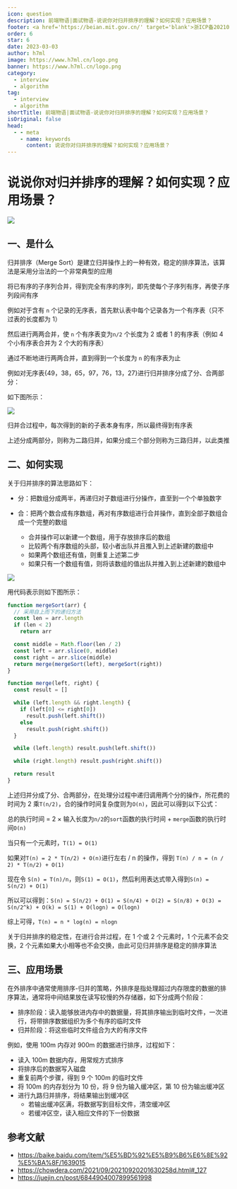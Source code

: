 ```yaml
---
icon: question
description: 前端物语|面试物语-说说你对归并排序的理解？如何实现？应用场景？
footer: <a href='https://beian.mit.gov.cn/' target='blank'>浙ICP备2021037683号-2</a>说说你对归并排序的理解？如何实现？应用场景？
order: 6
star: 6
date: 2023-03-03
author: h7ml
image: https://www.h7ml.cn/logo.png
banner: https://www.h7ml.cn/logo.png
category:
  - interview
  - algorithm
tag:
  - interview
  - algorithm
shortTitle: 前端物语|面试物语-说说你对归并排序的理解？如何实现？应用场景？
isOriginal: false
head:
  - - meta
    - name: keywords
      content: 说说你对归并排序的理解？如何实现？应用场景？
---
```


# 说说你对归并排序的理解？如何实现？应用场景？

![](https://nakoruru.h7ml.cn/httpproxy/static.5ibug.net/vitepress/assets/images/interview/fa1d5720-26ac-11ec-8e64-91fdec0f05a1.png)

## 一、是什么

归并排序（Merge Sort）是建立归并操作上的一种有效，稳定的排序算法，该算法是采用分治法的一个非常典型的应用

将已有序的子序列合并，得到完全有序的序列，即先使每个子序列有序，再使子序列段间有序

例如对于含有 `n` 个记录的无序表，首先默认表中每个记录各为一个有序表（只不过表的长度都为 1）

然后进行两两合并，使 `n` 个有序表变为`n/2` 个长度为 2 或者 1 的有序表（例如 4 个小有序表合并为 2 个大的有序表）

通过不断地进行两两合并，直到得到一个长度为 `n` 的有序表为止

例如对无序表{49，38，65，97，76，13，27}进行归并排序分成了分、合两部分：

如下图所示：

![](https://nakoruru.h7ml.cn/httpproxy/static.5ibug.net/vitepress/assets/images/interview/05f14b60-26ad-11ec-a752-75723a64e8f5.png)

归并合过程中，每次得到的新的子表本身有序，所以最终得到有序表

上述分成两部分，则称为二路归并，如果分成三个部分则称为三路归并，以此类推

## 二、如何实现

关于归并排序的算法思路如下：

- 分：把数组分成两半，再递归对子数组进行分操作，直至到一个个单独数字

- 合：把两个数合成有序数组，再对有序数组进行合并操作，直到全部子数组合成一个完整的数组
  - 合并操作可以新建一个数组，用于存放排序后的数组
  - 比较两个有序数组的头部，较小者出队并且推入到上述新建的数组中
  - 如果两个数组还有值，则重复上述第二步
  - 如果只有一个数组有值，则将该数组的值出队并推入到上述新建的数组中

![](https://www.runoob.com/wp-content/uploads/2019/03/mergeSort.gif)

用代码表示则如下图所示：

```js
function mergeSort(arr) {
  // 采用自上而下的递归方法
  const len = arr.length
  if (len < 2)
    return arr

  const middle = Math.floor(len / 2)
  const left = arr.slice(0, middle)
  const right = arr.slice(middle)
  return merge(mergeSort(left), mergeSort(right))
}

function merge(left, right) {
  const result = []

  while (left.length && right.length) {
    if (left[0] <= right[0])
      result.push(left.shift())
    else
      result.push(right.shift())
  }

  while (left.length) result.push(left.shift())

  while (right.length) result.push(right.shift())

  return result
}
```

上述归并分成了分、合两部分，在处理分过程中递归调用两个分的操作，所花费的时间为 2 乘`T(n/2)`，合的操作时间复杂度则为`O(n)`，因此可以得到以下公式：

总的执行时间 = 2 × 输入长度为`n/2`的`sort`函数的执行时间 + `merge`函数的执行时间`O(n)`

当只有一个元素时，`T(1) = O(1)`

如果对`T(n) = 2 * T(n/2) + O(n)`进行左右 / n 的操作，得到 `T(n) / n = (n / 2) * T(n/2) + O(1)`

现在令 `S(n) = T(n)/n`，则`S(1) = O(1)`，然后利用表达式带入得到`S(n) = S(n/2) + O(1)`

所以可以得到：`S(n) = S(n/2) + O(1) = S(n/4) + O(2) = S(n/8) + O(3) = S(n/2^k) + O(k) = S(1) + O(logn) = O(logn)`

综上可得，`T(n) = n * log(n) = nlogn`

关于归并排序的稳定性，在进行合并过程，在 1 个或 2 个元素时，1 个元素不会交换，2 个元素如果大小相等也不会交换，由此可见归并排序是稳定的排序算法

## 三、应用场景

在外排序中通常使用排序-归并的策略，外排序是指处理超过内存限度的数据的排序算法，通常将中间结果放在读写较慢的外存储器，如下分成两个阶段：

- 排序阶段：读入能够放进内存中的数据量，将其排序输出到临时文件，一次进行，将带排序数据组织为多个有序的临时文件
- 归并阶段：将这些临时文件组合为大的有序文件

例如，使用 100m 内存对 900m 的数据进行排序，过程如下：

- 读入 100m 数据内存，用常规方式排序
- 将排序后的数据写入磁盘
- 重复前两个步骤，得到 9 个 100m 的临时文件
- 将 100m 的内存划分为 10 份，将 9 份为输入缓冲区，第 10 份为输出缓冲区
- 进行九路归并排序，将结果输出到缓冲区
  - 若输出缓冲区满，将数据写到目标文件，清空缓冲区
  - 若缓冲区空，读入相应文件的下一份数据

## 参考文献

- <https://baike.baidu.com/item/%E5%BD%92%E5%B9%B6%E6%8E%92%E5%BA%8F/1639015>
- <https://chowdera.com/2021/09/20210920201630258d.html#_127>
- <https://juejin.cn/post/6844904007899561998>
